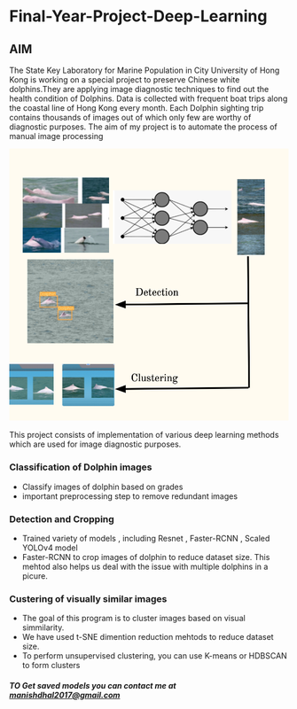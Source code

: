 # Final-Year-Project-Deep-Learning


## AIM 
The State Key Laboratory for Marine Population in City University of Hong Kong is working on a special project to preserve Chinese white dolphins.They are applying image diagnostic techniques to find out the health condition of Dolphins. Data is collected with frequent boat trips along the coastal line of Hong Kong every month. Each Dolphin sighting trip contains thousands of images out of which only few are worthy of diagnostic purposes. The aim of my project is to automate the process of manual image processing

![alt text](https://github.com/Yega-Noragami/Final-Year-Project-Deep-Learning/blob/main/screeshots/idea.png?raw=true)

This project consists of implementation of various deep learning methods which are used for image diagnostic purposes. 

### Classification of Dolphin images
- Classify images of dolphin based on grades 
- important preprocessing step to remove redundant images 

### Detection and Cropping 
- Trained variety of models , including Resnet , Faster-RCNN , Scaled YOLOv4 model
- Faster-RCNN to crop images of dolphin to reduce dataset size. This mehtod also helps us deal with the issue with multiple dolphins in a picure.

### Custering of visually similar images 
- The goal of this program is to cluster images based on visual simmilarity. 
- We have used t-SNE dimention reduction mehtods to reduce dataset size.
- To perform unsupervised clustering, you can use K-means or HDBSCAN to form clusters 


##### TO Get saved models you can contact me at manishdhal2017@gmail.com

